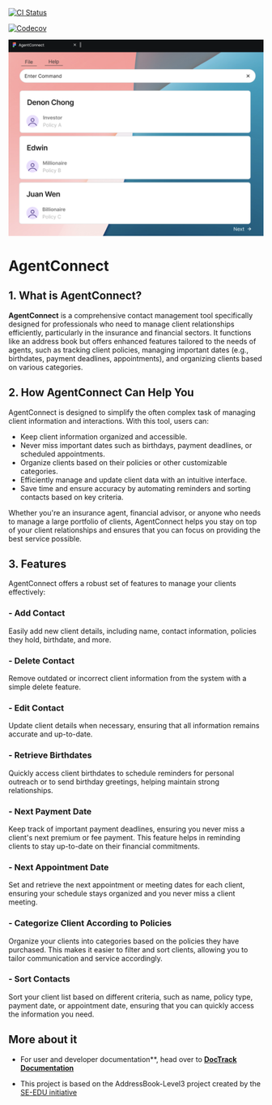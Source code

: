 [![CI Status](https://github.com/AY2425S1-CS2103T-W10-2/tp/workflows/Java%20CI/badge.svg)](https://github.com/AY2425S1-CS2103T-W08-3/tp/actions)

[![Codecov](https://codecov.io/gh/AY2425S1-CS2103T-W10-2/tp/graph/badge.svg?token=134QRO3UI3)](https://codecov.io/gh/AY2425S1-CS2103T-W10-2/tp)

![Ui](docs/images/Ui.png)

# AgentConnect

## 1. What is AgentConnect?

**AgentConnect** is a comprehensive contact management tool specifically designed for professionals who need to manage client relationships efficiently, particularly in the insurance and financial sectors. It functions like an address book but offers enhanced features tailored to the needs of agents, such as tracking client policies, managing important dates (e.g., birthdates, payment deadlines, appointments), and organizing clients based on various categories.

## 2. How AgentConnect Can Help You

AgentConnect is designed to simplify the often complex task of managing client information and interactions. With this tool, users can:
- Keep client information organized and accessible.
- Never miss important dates such as birthdays, payment deadlines, or scheduled appointments.
- Organize clients based on their policies or other customizable categories.
- Efficiently manage and update client data with an intuitive interface.
- Save time and ensure accuracy by automating reminders and sorting contacts based on key criteria.

Whether you're an insurance agent, financial advisor, or anyone who needs to manage a large portfolio of clients, AgentConnect helps you stay on top of your client relationships and ensures that you can focus on providing the best service possible.

## 3. Features

AgentConnect offers a robust set of features to manage your clients effectively:

### - Add Contact
Easily add new client details, including name, contact information, policies they hold, birthdate, and more.

### - Delete Contact
Remove outdated or incorrect client information from the system with a simple delete feature.

### - Edit Contact
Update client details when necessary, ensuring that all information remains accurate and up-to-date.

### - Retrieve Birthdates
Quickly access client birthdates to schedule reminders for personal outreach or to send birthday greetings, helping maintain strong relationships.

### - Next Payment Date
Keep track of important payment deadlines, ensuring you never miss a client's next premium or fee payment. This feature helps in reminding clients to stay up-to-date on their financial commitments.

### - Next Appointment Date
Set and retrieve the next appointment or meeting dates for each client, ensuring your schedule stays organized and you never miss a client meeting.

### - Categorize Client According to Policies
Organize your clients into categories based on the policies they have purchased. This makes it easier to filter and sort clients, allowing you to tailor communication and service accordingly.

### - Sort Contacts
Sort your client list based on different criteria, such as name, policy type, payment date, or appointment date, ensuring that you can quickly access the information you need.


## More about it
* For user and developer documentation**, head over to **[DocTrack Documentation](https://ay2425s1-cs2103t-w10-3.github.io/tp/)**
  
* This project is based on the AddressBook-Level3 project created by the [SE-EDU initiative](https://se-education.org)
